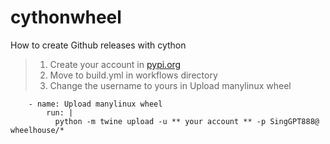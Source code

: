 # cythonwheel
How to create Github releases with cython

> 1. Create your account in [pypi.org](https://pypi.org/)
> 1. Move to build.yml in workflows directory
> 1. Change the username to yours in Upload manylinux wheel
```
    - name: Upload manylinux wheel
        run: |
          python -m twine upload -u ** your account ** -p SingGPT888@ wheelhouse/*
```
